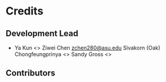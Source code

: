 # Credits

## Development Lead
* Ya Kun <> Ziwei Chen <zchen280@asu.edu> Sivakorn (Oak) Chongfeungprinya <>  Sandy Gross <> 

## Contributors



